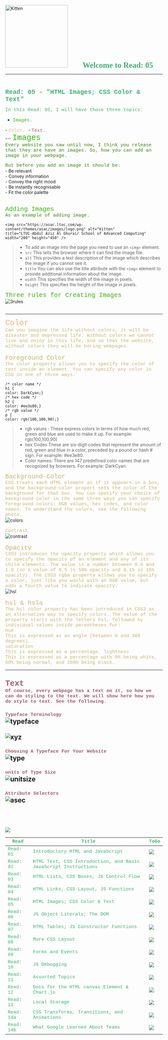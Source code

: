 <img src="https://asac.ltuc.com/wp-content/themes/asac/images/logo.png" alt="Kitten"
	title="LTUC-Abdul Aziz Al Ghurair School of Advanced Computing" width="200" />  &nbsp;&nbsp;&nbsp;&nbsp;&nbsp;&nbsp;&nbsp;&nbsp;&nbsp;&nbsp; <span style="font-family:Papyrus; font-size:25px;color:rgb(60, 179, 113)">**Welcome to Read: 05**</span>

---
<br>

<span style="font-family:Courier New; font-size:20px;color:rgb(60, 179, 113)"> **Read: 05 - "HTML Images; CSS Color & Text"** </span>

<span style="font-family:Courier New; font-size:15px;color:rgb(60, 179, 113)">In this Read: 05, I will have those three topics: 
</span>
- <span style="font-family:Courier New; font-size:15px;color:rgb(60, 179, 13)">Images.
</span> 
- <span style="font-family:Courier New; font-size:15px;color:rgb(250, 179, 113)"> Color. 
</span>
- <span style="font-family:Courier New; font-size:15px;color:rgb(160, 90, 113)"> Text. 
</span><br>
---
<span style="font-family:Courier New; font-size:25px;color:rgb(60, 179, 13)">Images
</span> <br>
<span style="font-family:Courier New; font-size:15px;color:rgb(60, 130, 13)">Every website you saw until now, I think you release that they are have an images. So, how you can add an image in your webpage. <br></span> 

<span style="font-family:Courier New; font-size:15px;color:rgb(60, 130, 13)">But before you add an image it should be:
<br></span>
	- Be relevant <br>
	- Convey information<br>
	- Convey the right mood<br>
	- Be instantly recognisable<br>
	- Fit the color palette <br>	
<br>
<span style="font-family:Courier New; font-size:20px;color:rgb(60, 179, 13)">Adding Images</span><br>
<span style="font-family:Courier New; font-size:15px;color:rgb(60, 130, 13)">As an example of adding image.<br></span> 
```
<img src="https://asac.ltuc.com/wp-content/themes/asac/images/logo.png" alt="Kitten"
title="LTUC-Abdul Aziz Al Ghurair School of Advanced Computing" width="200" height="450" />
```
> - To add an image into the page
you need to use an `<img>`
element. <br>
> - `src` This tells the browser where it can find the image file.<br>
> - `alt` This provides a text description of the image which describes the image if you cannot see it.<br>
> - `title` You can also use the title attribute with the `<img>` element to provide additional information about the image.<br>
> - `width` This specifies the width of the image in pixels.<br>
> - `height` This specifies the height of the
image in pixels.<br>

<span style="font-family:Courier New; font-size:20px;color:rgb(60, 179, 13)">Three rules for Creating Images</span><br>
![3rules](https://raw.githubusercontent.com/shadykh/reading-notes/main/Code201/assets/3rules.PNG)<br><br>

---
<span style="font-family:Courier New; font-size:25px;color:rgb(250, 179, 113)"> Color </span><br>
<span style="font-family:Courier New; font-size:15px;color:rgb(200, 179, 113)">Can you imagine the life without colors, it will be disaster and depressed life. Without colors we cannot live and enjoy in this life, and so that the website, without colors they will be boring webpages. <br></span> <br>
<span style="font-family:Courier New; font-size:20px;color:rgb(200, 179, 113)">Foreground Color</span><br>
<span style="font-family:Courier New; font-size:15px;color:rgb(200, 179, 113)">The color property allows you to specify the color of text inside an element. You can specify any
color in CSS in one of three ways:</span>
```
/* color name */
h1 {
color: DarkCyan;}
/* hex code */
h2 {
color: #ee3e80;}
/* rgb value */
p {
color: rgb(100,100,90);}
```
>-  rgb values : These express colors in terms of how much red, green and blue are used to make it up. For example: rgb(100,100,90)
>-  hex Codes
These are six-digit codes that represent the amount of red, green and blue in a color,
preceded by a pound or hash # sign. For example: #ee3e80.
> - Color names: There are 147 predefined color names that are recognized 
by browsers. For example: DarkCyan.<br>

<span style="font-family:Courier New; font-size:20px;color:rgb(200, 179, 113)">Background-Color</span><br>
<span style="font-family:Courier New; font-size:15px;color:rgb(200, 179, 113)">CSS treats each HTML element as if it appears in a box, and the background-color propert sets the color of the background for that box. You can specify your choice of background color in the same three ways you can specify foreground colors: RGB values, hex codes, and color names. To understand the colors, see the following photo. </span><br>
![colors](https://raw.githubusercontent.com/shadykh/reading-notes/main/Code201/assets/colors.PNG)<br><br>
<span style="font-family:Courier New; font-size:15px;color:rgb(200, 179, 113)">Contrast</span><br>
![contrast](https://raw.githubusercontent.com/shadykh/reading-notes/main/Code201/assets/contrast.PNG)<br><br>
<span style="font-family:Courier New; font-size:20px;color:rgb(200, 179, 113)">Opacity</span><br>
<span style="font-family:Courier New; font-size:15px;color:rgb(200, 179, 113)">CSS3 introduces the opacity property which allows you to specify the opacity of an element
and any of its child elements. The value is a number between 0.0 and 1.0 (so a value of 0.5
is 50% opacity and 0.15 is 15% opacity).
The CSS3 rgba property allows you to specify a color, just like you would with an RGB value,
but adds a fourth value to indicate opacity.  </span><br>
![hsl](https://raw.githubusercontent.com/shadykh/reading-notes/main/Code201/assets/hsl.PNG)<br><br>
<span style="font-family:Courier New; font-size:20px;color:rgb(200, 179, 113)">hsl & hsla</span><br>
<span style="font-family:Courier New; font-size:15px;color:rgb(200, 179, 113)">The hsl color property has been introduced in CSS3 as an alternative way to specify colors. The value of the property starts with the letters hsl, followed by individual values inside parentheses for:<br>
hue<br>
This is expressed as an angle
(between 0 and 360 degrees).<br>
saturation<br>
This is expressed as a percentage.
lightness<br>
This is expressed as a
percentage with 0% being white,
50% being normal, and 100%
being black. </span><br>

---
<span style="font-family:Courier New; font-size:25px;color:rgb(160, 90, 113)"> Text 
</span><br>
<span style="font-family:Courier New; font-size:15px;color:rgb(160, 90, 113)"> Of course, every webpage has a text on it, so how we can do styling to the text. We will show here how you do style to text. See the following.  
</span> <br>
<span style="font-family:Courier New; font-size:15px;color:rgb(160, 90, 113)"> Typeface Terminology  </span> <br>
![typeface](https://raw.githubusercontent.com/shadykh/reading-notes/main/Code201/assets/typeface.PNG)<br><br>
![xyz](https://raw.githubusercontent.com/shadykh/reading-notes/main/Code201/assets/xyz.PNG)<br><br>
<span style="font-family:Courier New; font-size:15px;color:rgb(160, 90, 113)"> Choosing A Typeface For Your Website  </span> <br>
![type](https://raw.githubusercontent.com/shadykh/reading-notes/main/Code201/assets/type.PNG)<br><br>
<span style="font-family:Courier New; font-size:15px;color:rgb(160, 90, 113)"> units of Type Size </span> <br>
![unitsize](https://raw.githubusercontent.com/shadykh/reading-notes/main/Code201/assets/unitsize.PNG)<br><br>
<span style="font-family:Courier New; font-size:15px;color:rgb(160, 90, 113)"> Attribute Selectors </span> <br>
![asec](https://raw.githubusercontent.com/shadykh/reading-notes/main/Code201/assets/asec.PNG)<br><br>
---
<br>

[<img src="assets/main.gif">](README)
<br>

| <span style="font-family:Courier New; font-size:15px;color:rgb(60, 179, 113)"> **Read** </span> |  <span style="font-family:Courier New; font-size:15px;color:rgb(60, 179, 113)"> **Title** </span>  |   <span style="font-family:Courier New; font-size:15px;color:rgb(60, 179, 113)"> **ToGo** </span>  |
| ----------- | ----------- | ----------- |
| <span style="font-family:Courier New; font-size:15px;color:rgb(60, 179, 113)"> Read: 01 </span>      | <span style="font-family:Courier New; font-size:15px;color:rgb(60, 179, 113)"> Introductory HTML and JavaScript </span>       |[<img src="assets/taphere.gif">](class-01)|
| <span style="font-family:Courier New; font-size:15px;color:rgb(60, 179, 113)"> Read: 02 </span>      | <span style="font-family:Courier New; font-size:15px;color:rgb(60, 179, 113)"> HTML Text, CSS Introduction, and Basic JavaScript Instructions </span>       |[<img src="assets/taphere.gif">](class-02)|
| <span style="font-family:Courier New; font-size:15px;color:rgb(60, 179, 113)"> Read: 03 </span>      | <span style="font-family:Courier New; font-size:15px;color:rgb(60, 179, 113)"> HTML Lists, CSS Boxes, JS Control Flow </span>       |[<img src="assets/taphere.gif">](class-03)|
| <span style="font-family:Courier New; font-size:15px;color:rgb(60, 179, 113)"> Read: 04 </span>      | <span style="font-family:Courier New; font-size:15px;color:rgb(60, 179, 113)"> HTML Links, CSS Layout, JS Functions </span>       |[<img src="assets/taphere.gif">](class-04)|
| <span style="font-family:Courier New; font-size:15px;color:rgb(60, 179, 113)"> Read: 05 </span>      | <span style="font-family:Courier New; font-size:15px;color:rgb(60, 179, 113)"> HTML Images; CSS Color & Text </span>       |[<img src="assets/taphere.gif">](class-05)|
| <span style="font-family:Courier New; font-size:15px;color:rgb(60, 179, 113)"> Read: 06 </span>      | <span style="font-family:Courier New; font-size:15px;color:rgb(60, 179, 113)"> JS Object Literals; The DOM </span>       |[<img src="assets/uc.gif">](UC)|
| <span style="font-family:Courier New; font-size:15px;color:rgb(60, 179, 113)"> Read: 07 </span>      | <span style="font-family:Courier New; font-size:15px;color:rgb(60, 179, 113)"> HTML Tables; JS Constructor Functions </span>       |[<img src="assets/uc.gif">](UC)|
| <span style="font-family:Courier New; font-size:15px;color:rgb(60, 179, 113)"> Read: 08 </span>      | <span style="font-family:Courier New; font-size:15px;color:rgb(60, 179, 113)"> More CSS Layout </span>       |[<img src="assets/uc.gif">](UC)|
| <span style="font-family:Courier New; font-size:15px;color:rgb(60, 179, 113)"> Read: 09 </span>      | <span style="font-family:Courier New; font-size:15px;color:rgb(60, 179, 113)"> Forms and Events </span>       |[<img src="assets/uc.gif">](UC)|
| <span style="font-family:Courier New; font-size:15px;color:rgb(60, 179, 113)"> Read: 10 </span>      | <span style="font-family:Courier New; font-size:15px;color:rgb(60, 179, 113)"> JS Debugging </span>       |[<img src="assets/uc.gif">](UC)|
| <span style="font-family:Courier New; font-size:15px;color:rgb(60, 179, 113)"> Read: 11 </span>      | <span style="font-family:Courier New; font-size:15px;color:rgb(60, 179, 113)"> Assorted Topics </span>       |[<img src="assets/uc.gif">](UC)|
| <span style="font-family:Courier New; font-size:15px;color:rgb(60, 179, 113)"> Read: 12 </span>      | <span style="font-family:Courier New; font-size:15px;color:rgb(60, 179, 113)"> Docs for the HTML canvas Element & Chart.js </span>       |[<img src="assets/uc.gif">](UC)|
| <span style="font-family:Courier New; font-size:15px;color:rgb(60, 179, 113)"> Read: 13 </span>      | <span style="font-family:Courier New; font-size:15px;color:rgb(60, 179, 113)"> Local Storage </span>       |[<img src="assets/uc.gif">](UC)|
| <span style="font-family:Courier New; font-size:15px;color:rgb(60, 179, 113)"> Read: 14a </span>      | <span style="font-family:Courier New; font-size:15px;color:rgb(60, 179, 113)"> CSS Transforms, Transitions, and Animations </span>       |[<img src="assets/uc.gif">](UC)|
| <span style="font-family:Courier New; font-size:15px;color:rgb(60, 179, 113)"> Read: 14b </span>      | <span style="font-family:Courier New; font-size:15px;color:rgb(60, 179, 113)"> What Google Learned About Teams </span>       |[<img src="assets/uc.gif">](UC)|

